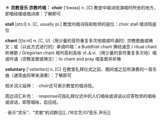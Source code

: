 ☀ <span class="category">**宗教音乐 宗教吟唱：**</span>
<span class="vocabulary">**choir**</span> ['kwaɪə] 
<span class="definition">n. [C] 教堂中唱诗班演唱时所坐的地方，即唱经楼或唱诗席：</span>了解即可
           
<span class="vocabulary">**stall**</span> [stɔ:l]
<span class="definition">n. [C, usually pl.] 教堂内唱诗班和牧师的座位：</span>choir stall 唱诗班座位

<span class="vocabulary">**chant**</span> [tʃɑːnt] 
<span class="definition">n. [C, U]（用少量的音符重复多次地唱或吟诵的）宗教歌曲或祷文；或（以此方式进行的）单调吟唱：</span>a Buddhist chant 佛经诵念 / ritual chant 祈祷歌 / Gregorian chant 格列高利圣咏 <span class="definition">vt.＆vi.（用少量的音符重复多次地）唱或吟诵（宗教圣歌或祷文）：</span>to chant and pray 唱圣歌并祈祷

<span class="vocabulary">**voluntary**</span> ['vɒləntərɪ] 
<span class="definition">n. [C] 在教堂礼拜仪式之前、期间或之后所演奏的一首乐曲（通常由风琴来演奏）：</span>了解即可

相关词义延伸：
· choir还可表示教堂的唱诗班。

周边词汇补充：
· response可指礼拜仪式中的人们唱咏或讲话以应答牧师的唱咏或讲话，即答唱咏，启应经。
 
· 表示“灵乐”、“灵歌”的词群见[[../16文艺/07音乐 声乐]]
